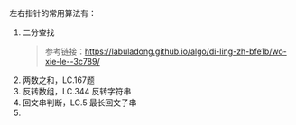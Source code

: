 左右指针的常用算法有：
1. 二分查找
   > 参考链接：https://labuladong.github.io/algo/di-ling-zh-bfe1b/wo-xie-le--3c789/
2. 两数之和，LC.167题
3. 反转数组，LC.344 反转字符串
4. 回文串判断，LC.5 最长回文子串
5. 